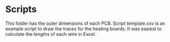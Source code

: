 # Scripts

This folder has the outer dimensions of each PCB. Script template.csv is an example script to draw the traces for the heating boards. It was easiest to calculate the lengths of each wire in Excel.